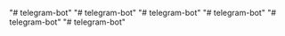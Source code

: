 "# telegram-bot" 
"# telegram-bot" 
"# telegram-bot" 
"# telegram-bot" 
"# telegram-bot" 
"# telegram-bot" 
